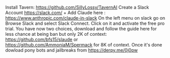 Install Tavern: https://github.com/SillyLossy/TavernAI
Create a Slack Account https://slack.com/ + Add Claude here : https://www.anthropic.com/claude-in-slack
On the left menu on slack go on Browse Slack and select Slack Connect.
Click on it and activate the free pro trial.
You have now two choices, download and follow the guide here for less chance at being ban but only 2K of context: https://github.com/bfs15/slaude or https://github.com/AmmoniaM/Spermack for 8K of context.
Once it's done dowload pony bots and jailbreaks from https://derpy.me/0j0pw